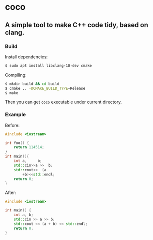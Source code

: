 
# coco

## A simple tool to make C++ code tidy, based on clang.

### Build

Install dependencies:

```sh
$ sudo apt install libclang-10-dev cmake
```

Compiling:

```sh
$ mkdir build && cd build
$ cmake .. -DCMAKE_BUILD_TYPE=Release
$ make
```

Then you can get `coco` executable under current directory.

### Example

Before:

```cpp
#include <iostream>

int foo() {
	return 114514;
}
int main(){
	int a,     b;
	std::cin>>a >>  b;
	std::cout<<  (a
		+b)<<std::endl;
	return 0;
}
```

After:

```cpp
#include <iostream>

int main() {
	int a, b;
	std::cin >> a >> b;
	std::cout << (a + b) << std::endl;
	return 0;
}
```
